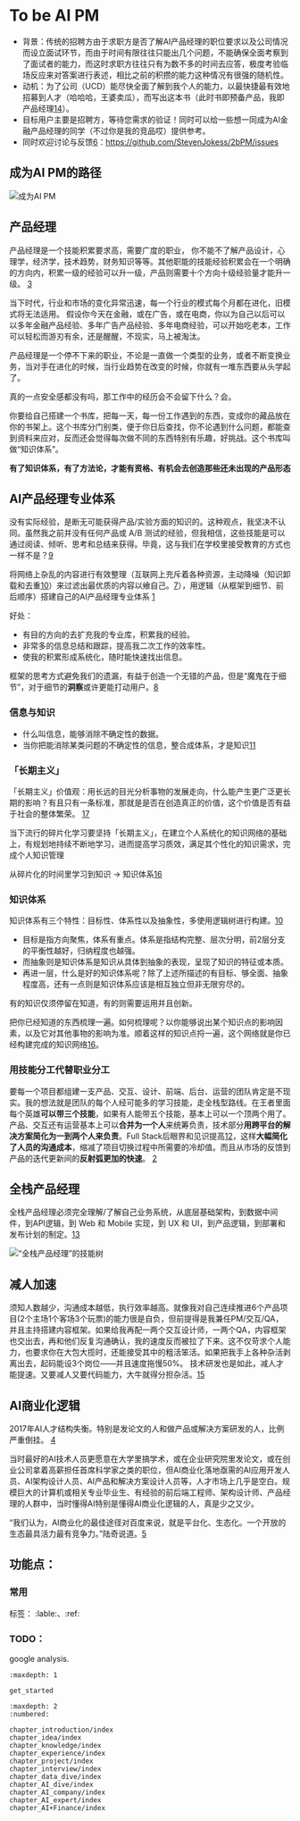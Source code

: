 # To be AI PM

- 背景：传统的招聘方由于求职方是否了解AI产品经理的职位要求以及公司情况而设立面试环节，而由于时间有限往往只能出几个问题，不能确保全面考察到了面试者的能力，而这时求职方往往只有为数不多的时间去应答，极度考验临场反应来对答案进行表述，相比之前的积攒的能力这种情况有很强的随机性。
- 动机：为了公司（UCD）能尽快全面了解到我个人的能力，以最快捷最有效地招募到人才（哈哈哈，王婆卖瓜），而写出这本书（此时书即预备产品，我即产品经理[14]）。
- 目标用户主要是招聘方，等待您需求的验证！同时可以给一些想一同成为AI金融产品经理的同学（不过你是我的竞品哎）提供参考。
- 同时欢迎讨论与反馈[6]：https://github.com/StevenJokess/2bPM/issues

## 成为AI PM的路径

![成为AI PM](/img/2bPM.png)

## 产品经理

产品经理是一个技能积累要求高，需要广度的职业， 你不能不了解产品设计，心理学，经济学，技术趋势，财务知识等等。其他职能的技能经验积累会在一个明确的方向内，积累一级的经验可以升一级，产品则需要十个方向十级经验量才能升一级。 [3]

当下时代，行业和市场的变化异常迅速，每一个行业的模式每个月都在进化，旧模式将无法适用。 假设你今天在金融，或在广告，或在电商，你以为自己以后可以以多年金融产品经验、多年广告产品经验、多年电商经验，可以开始吃老本，工作可以轻松而游刃有余，还是醒醒，不现实，马上被淘汰。

产品经理是一个停不下来的职业，不论是一直做一个类型的业务，或者不断变换业务，当对手在进化的时候，当行业趋势在改变的时候，你就有一堆东西要从头学起了。

真的一点安全感都没有吗，那工作中的经历会不会留下什么？会。

你要给自己搭建一个书库，把每一天，每一份工作遇到的东西，变成你的藏品放在你的书架上。这个书库分门别类，便于你日后查找，你不论遇到什么问题，都能查到资料来应对，反而还会觉得每次做不同的东西特别有乐趣，好挑战。这个书库叫做“知识体系”。

**有了知识体系，有了方法论，才能有资格、有机会去创造那些还未出现的产品形态**

## AI产品经理专业体系

没有实际经验，是断无可能获得产品/实验方面的知识的。这种观点，我坚决不认同。虽然我之前并没有任何产品或 A/B 测试的经验，但我相信，这些技能是可以通过阅读、倾听、思考和总结来获得。毕竟，这与我们在学校里接受教育的方式也一样不是？[9]

将网络上杂乱的内容进行有效整理（互联网上充斥着各种资源，主动降噪（知识卸载和去重[10]）来过滤出最优质的内容以飨自己。[7]），用逻辑（从框架到细节、前后顺序）搭建自己的AI产品经理专业体系 [1]

好处：

- 有目的方向的去扩充我的专业库，积累我的经验。
- 非常多的信息总结和跟踪，提高我二次工作的效率性。
- 使我的积累形成系统化，随时能快速找出信息。

框架的思考方式避免我们的遗漏，有益于创造一个无错的产品，但是“魔鬼在于细节”，对于细节的**洞察**或许更能打动用户。[8]

### 信息与知识

- 什么叫信息，能够消除不确定性的数据。
- 当你把能消除某类问题的不确定性的信息，整合成体系，才是知识[11]

### 「长期主义」

「长期主义」价值观：用长远的目光分析事物的发展走向，什么能产生更广泛更长期的影响？有且只有一条标准，那就是是否在创造真正的价值，这个价值是否有益于社会的整体繁荣。 [17]

当下流行的碎片化学习要坚持「长期主义」，在建立个人系统化的知识网络的基础上，有规划地持续不断地学习，进而提高学习质效，满足其个性化的知识需求，完成个人知识管理

从碎片化的时间里学习到知识 -> 知识体系[16]

### 知识体系

知识体系有三个特性：目标性、体系性以及抽象性，多使用逻辑树进行构建。[10]

- 目标是指方向聚焦，体系有重点。体系是指结构完整、层次分明，前2层分支的平衡性越好，归纳程度也越强。
- 而抽象则是知识体系是知识从具体到抽象的表现，呈现了知识的特征或本质。
- 再进一层，什么是好的知识体系呢？除了上述所描述的有目标、够全面、抽象程度高，还有一点则是知识体系应该是相互独立但非无限穷尽的。

有的知识仅须停留在知道，有的则需要运用并且创新。

把你已经知道的东西梳理一遍。如何梳理呢？以你能够说出某个知识点的影响因素，以及它对其他事物的影响为准。顺着这样的知识点捋一遍，这个网络就是你已经构建完成的知识网络[16]。

### 用技能分工代替职业分工

要每一个项目都组建一支产品、交互、设计、前端、后台、运营的团队肯定是不现实。我的想法就是团队的每个人经可能多的学习技能，走全栈型路线。在王者里面每个英雄**可以带三个技能**，如果有人能带五个技能，基本上可以一个顶两个用了。产品、交互还有运营基本上可以**合并为一个人**来统筹负责，技术部分**用跨平台的解决方案简化为一到两个人来负责**。Full Stack后眼界和见识提高[12]，这样**大幅简化了人员的沟通成本**，缩减了项目切换过程中所需要的冷却值。而且从市场的反馈到产品的迭代更新间的**反射弧更加的快速**。 [2]

## 全栈产品经理

全栈产品经理必须完全理解/了解自己业务系统，从底层基础架构，到数据中间件，到API逻辑，到 Web 和 Mobile 实现，到 UX 和 UI，到产品逻辑，到部署和发布计划的制定。[13]

![“全栈产品经理”的技能树](img/full_stack_PM_skill_tree.png)

## 减人加速

须知人数越少，沟通成本越低，执行效率越高。就像我对自己连续推进6个产品项目(2个主场1个客场3个玩票)的能力很是自负，但前提得是我兼任PM/交互/QA，并且主持搭建内容框架。如果给我再配一两个交互设计师，一两个QA，内容框架也交出去，再和他们反复沟通确认，我的速度反而被拉了下来。这不仅苛求个人能力，也要求你在大包大揽时，还能接受其中的粗活笨活。如果把我手上各种杂活剥离出去，起码能设3个岗位——并且速度拖慢50%。
技术研发也是如此，减人才能提速。又要减人又要代码能力，大牛就得分担杂活。[15]

## AI商业化逻辑

2017年AI人才结构失衡。特别是发论文的人和做产品或解决方案研发的人，比例严重倒挂。 [4]

当时最好的AI技术人员更愿意在大学里搞学术，或在企业研究院里发论文，或在创业公司拿着高薪担任首席科学家之类的职位，但AI商业化落地亟需的AI应用开发人员、AI架构设计人员、AI产品和解决方案设计人员等，人才市场上几乎是空白。规模巨大的计算机或相关专业毕业生、有经验的前后端工程师、架构设计师、产品经理的人群中，当时懂得AI特别是懂得AI商业化逻辑的人，真是少之又少。

“我们认为，AI商业化的最佳途径对百度来说，就是平台化、生态化。一个开放的生态最具活力最有竞争力。”陆奇说道。[5]

## 功能点：

### 常用

标签： :lable:、:ref:

### TODO：

google analysis.


[1]: http://www.woshipm.com/zhichang/3945751.html
[2]: http://dyin.tech/
[3]: https://zhuanlan.zhihu.com/p/30984881
[4]: https://www.zhihu.com/question/279550559
[5]: https://ai.baidu.com/forum/topic/show/492818
[6]: http://www.ramywu.com/work/2018/04/09/How-to-Learn-AI-PM-Tacit-Knowledge/
[7]: https://www.zhihu.com/question/29342383/answer/44323650
[8]: https://zhuanlan.zhihu.com/p/34673277
[9]: https://www.infoq.cn/article/IPDVRNxwJVsx3ZGrgwzW
[10]: http://www.woshipm.com/zhichang/4156203.html
[11]: https://www.zhihu.com/question/443911275
[12]: https://www.zhihu.com/question/22613861/answer/34122925
[13]: https://www.zhihu.com/question/22613861/answer/118658853
[14]: https://mp.weixin.qq.com/s?__biz=MjM5MzE3MDQ3Mw==&mid=2650404998&idx=5&sn=3717d423a70a8b1b860ad6f5a81f4f72&chksm=be964dc089e1c4d6414995b77c3d16cbf616d1302ab86387c822c90c2b42aab8716940b4f82b&scene=21#wechat_redirect
[15]: https://zhuanlan.zhihu.com/p/291532809
[16]: https://www.zhihu.com/market/paid_magazine/1153593677761941504/section/1153593764286263296
[17]: https://zhuanlan.zhihu.com/p/340824405


````toc
:maxdepth: 1

get_started
````


```toc
:maxdepth: 2
:numbered:

chapter_introduction/index
chapter_idea/index
chapter_knowledge/index
chapter_experience/index
chapter_project/index
chapter_interview/index
chapter_data_dive/index
chapter_AI_dive/index
chapter_AI_company/index
chapter_AI_expert/index
chapter_AI+Finance/index

```

